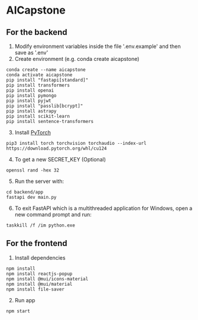 # AICapstone

## For the backend
1. Modify environment variables inside the file '.env.example' and then save as '.env'
2. Create environment (e.g. conda create aicapstone)
```console
conda create --name aicapstone
conda activate aicapstone
pip install "fastapi[standard]"
pip install transformers
pip install openai
pip install pymongo
pip install pyjwt
pip install "passlib[bcrypt]"
pip install astrapy
pip install scikit-learn
pip install sentence-transformers
```
3. Install [PyTorch](https://pytorch.org/get-started/locally/)
```console
pip3 install torch torchvision torchaudio --index-url https://download.pytorch.org/whl/cu124
```
4. To get a new SECRET_KEY (Optional)
```
openssl rand -hex 32
```
5. Run the server with:
```console
cd backend/app
fastapi dev main.py
```
6. To exit FastAPI which is a multithreaded application for Windows, open a new command prompt and run:
```console
taskkill /f /im python.exe
```

## For the frontend
1. Install dependencies
```console
npm install
npm install reactjs-popup
npm install @mui/icons-material
npm install @mui/material
npm install file-saver
```
2. Run app
```console
npm start
```
